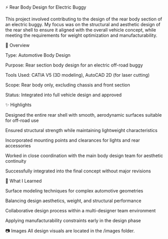 ⚡ Rear Body Design for Electric Buggy

This project involved contributing to the design of the rear body section of an electric buggy. My focus was on the structural and aesthetic design of the rear shell to ensure it aligned with the overall vehicle concept, while meeting the requirements for weight optimization and manufacturability.

📌 Overview

Type: Automotive Body Design

Purpose: Rear section body design for an electric off-road buggy

Tools Used: CATIA V5 (3D modeling), AutoCAD 2D (for laser cutting)

Scope: Rear body only, excluding chassis and front section

Status: Integrated into full vehicle design and approved


✨ Highlights

Designed the entire rear shell with smooth, aerodynamic surfaces suitable for off-road use

Ensured structural strength while maintaining lightweight characteristics

Incorporated mounting points and clearances for lights and rear accessories

Worked in close coordination with the main body design team for aesthetic continuity

Successfully integrated into the final concept without major revisions


🧠 What I Learned

Surface modeling techniques for complex automotive geometries

Balancing design aesthetics, weight, and structural performance

Collaborative design process within a multi-designer team environment

Applying manufacturability constraints early in the design phase


📷 Images
All design visuals are located in the /images folder.